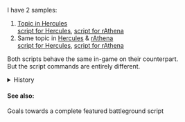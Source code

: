 I have 2 samples:

1. [Topic in Hercules](http://herc.ws/board/topic/15913-annieruru-emp-bg/)  
[script for Hercules](https://github.com/AnnieRuru/customs/blob/master/scripts/instanced_bg_emp.txt), [script for rAthena](https://github.com/AnnieRuru/customs/blob/master/scripts/instanced_bg_emp_r.txt)
2. Same topic in [Hercules](http://herc.ws/board/topic/15915-a-battleground-idea-d/) & [rAthena](https://rathena.org/board/topic/115744-a-battleground-idea-d/)  
[script for Hercules](https://github.com/AnnieRuru/customs/blob/master/scripts/bg_assassination.txt), [script for rAthena](https://github.com/AnnieRuru/customs/blob/master/scripts/bg_assassination_r.txt)

Both scripts behave the same in-game on their counterpart.  
But the script commands are entirely different.

<details>
<summary>History</summary>

When the battleground system first introduced into Ragnarok Online,  
[Zephyrus](https://rathena.org/board/topic/115250-hello-again-i-am-back/) coded the battleground script commands into eAthena emulator.  
It's very old system ... required waitingroom to function ...  
because of that, [the battleground script that was meant for eamod](https://github.com/AnnieRuru/customs/blob/master/scripts/bg_pvp_leader_e.txt) is compatible with both rAthena and Hercules

BUT !! members hated the waitingroom system, so I decided to make my own patch for [rAthena](https://rathena.org/board/topic/72571-battleground-system-without-waitingroom/) and [Hercules](http://herc.ws/board/topic/4570-outdated-battleground-system-without-waitingroom/)

Officially, Hercules made its first move to introduce [queue related script commands](http://herc.ws/board/topic/928-memory-slasher-may-30-patch/)  
however during its release, [it was plague with bugs](http://herc.ws/board/topic/8882-queue-2-new-commands/?do=findComment&comment=65329) ...  
later ... [rAthena made its own battleground script command](https://github.com/rathena/rathena/pull/1534)

And here we are now, both have its own style to write a battleground script

... and my custom patch for both emulator is now outdated 
</details>

#### See also:
Goals towards a complete featured battleground script

